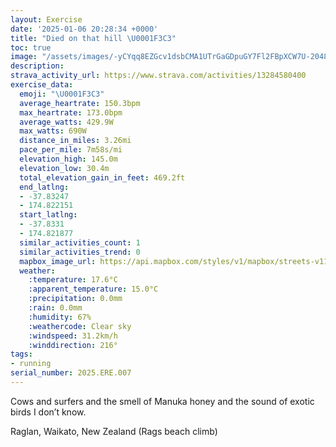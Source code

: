 ```yaml
---
layout: Exercise
date: '2025-01-06 20:28:34 +0000'
title: "Died on that hill \U0001F3C3"
toc: true
image: "/assets/images/-yCYqq8EZGcv1dsbCMA1UTrGaGDpuGY7Fl2FBpXCW7U-2048x1536.jpg.jpeg"
description:
strava_activity_url: https://www.strava.com/activities/13284580400
exercise_data:
  emoji: "\U0001F3C3"
  average_heartrate: 150.3bpm
  max_heartrate: 173.0bpm
  average_watts: 429.9W
  max_watts: 690W
  distance_in_miles: 3.26mi
  pace_per_mile: 7m58s/mi
  elevation_high: 145.0m
  elevation_low: 30.4m
  total_elevation_gain_in_feet: 469.2ft
  end_latlng:
  - -37.83247
  - 174.822151
  start_latlng:
  - -37.8331
  - 174.821877
  similar_activities_count: 1
  similar_activities_trend: 0
  mapbox_image_url: https://api.mapbox.com/styles/v1/mapbox/streets-v11/static/path-5+787af2-1.0(%7Cc%7CeFw%7D_j%60%40OICWIBG%3F%5BOyCqBuCaByByAw%40o%40%7D%40i%40cAs%40sAiAa%40SSG%5BO%7BDsC%7DB%7BAOMSYWq%40m%40gC%5BcAMy%40Sw%40e%40iA%5Do%40Y%5DuBoBc%40i%40_%40_%40a%40_%40aAk%40i%40c%40wA%7BAs%40%7D%40%5Bg%40_%40_Am%40aC%5DkAe%40qA%5D%7B%40y%40aCWk%40qAaE%7B%40%7DBe%40e%40wBcBo%40k%40aAq%40KAKFQPOZSb%40G%5EIL%7DBzBa%40XQVGT%3Fv%40%60%40xDHdB%40tAFp%40Jl%40%60%40x%40Nd%40BRG%60%40K%5EYp%40GVWMf%40a%40N%5DNg%40Ba%40Ic%40m%40uAI%5DKaEWeDOiA%3FYTm%40b%40m%40rBeBZ%5Dd%40kANIRCLFpAlAlCrB%5Eb%40x%40~BlA%7CCrDtKl%40zBf%40nAZd%40fCrCXVt%40%60%40j%40b%40bAbA%5Cd%40bB%7CA%5C%60%40n%40vA%5EhAPZ%60%40xAn%40lCJZT%60%40j%40h%40zBtAd%40%5CVNz%40n%40v%40f%40d%40%5EVNhAx%40dAj%40hAx%40PN%60DtB%60CvAjCfB),pin-s-s+e5b22e(174.8222,-37.83247),pin-s-f+89ae00(174.82258000000002,-37.83188999999999)/auto/800x800?access_token=pk.eyJ1Ijoiam9zaGJlY2ttYW4iLCJhIjoiY205eWR2aDd1MWZ6djJrbXc4a3M0bWZleiJ9.XiG9OWkNcZk2QzjJbxLB4A
  weather:
    :temperature: 17.6°C
    :apparent_temperature: 15.0°C
    :precipitation: 0.0mm
    :rain: 0.0mm
    :humidity: 67%
    :weathercode: Clear sky
    :windspeed: 31.2km/h
    :winddirection: 216°
tags:
- running
serial_number: 2025.ERE.007
---
```

Cows and surfers and the smell of Manuka honey and the sound of exotic birds I don’t know.

Raglan, Waikato, New Zealand (Rags beach climb)
